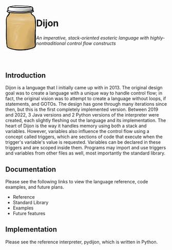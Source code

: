 <img width="96px" src="./dijon.png" align="left">

# Dijon
###### An imperative, stack-oriented esoteric language with highly-nontraditional control flow constructs
<br>

## Introduction
Dijon is a language that I initially came up with in 2013.  The original design goal was to create a language with a unique way to handle control flow; in fact, the original vision was to attempt to create a language without loops, if statements, and GOTOs.  The design has gone through many iterations since then, but this is the first completely implemented version.  Between 2019 and 2022, 3 Java versions and 2 Python versions of the interpreter were created, each slightly fleshing out the language and its implementation.  The heart of Dijon is the way it handles memory using both a stack and variables.  However, variables also influence the control flow using a concept called triggers, which are sections of code that execute when the trigger's variable's value is requested.  Variables can be declared in these triggers and are scoped inside them.  Programs may import and use triggers and variables from other files as well, most importantly the standard library.  

## Documentation
Please see the following links to view the language reference, code examples, and future plans.
- Reference
- Standard Library
- Examples
- Future features

## Implementation
Please see the reference interpreter, pydijon, which is written in Python.  

